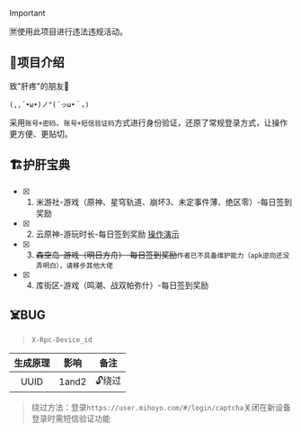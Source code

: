> [!Important]
> 🈲使用此项目进行违法违规活动。

## 🏪项目介绍
致"肝疼"的朋友🍻

`(,,´•ω•)ノ"(´っω•｀。)`

采用`账号+密码`、`账号+短信验证码`方式进行身份验证，还原了常规登录方式，让操作更方便、更贴切。

## 🏗️护肝宝典
- [x] 1. 米游社-游戏（原神、星穹轨道、崩坏3、未定事件薄、绝区零）-每日签到奖励
- [x] 2. 云原神-游玩时长-每日签到奖励 [操作演示](https://www.bilibili.com/video/BV1NNbCehEvj/)
- [x] 3. ~~森空岛-游戏（明日方舟）-每日签到奖励~~`作者已不具备维护能力（apk逆向还没弄明白），请移步其他大佬`
- [x] 4. 库街区-游戏（鸣潮、战双帕弥什）-每日签到奖励

## ☠️BUG
> `X-Rpc-Device_id`

| 生成原理 | 影响 |备注|
|:------:|:------:|:------:|
| UUID | 1and2 |🔓️绕过 |

> 绕过方法：登录`https://user.mihoyo.com/#/login/captcha`关闭在新设备登录时需短信验证功能

